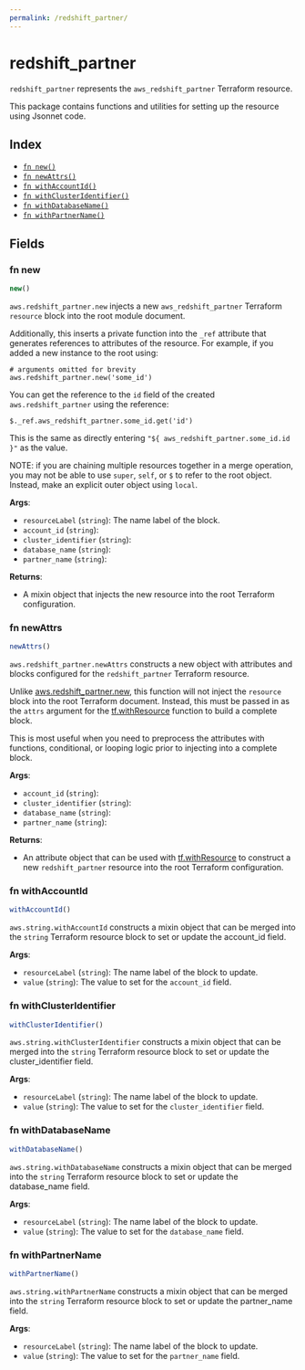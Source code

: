 ```yaml
---
permalink: /redshift_partner/
---
```


# redshift_partner

`redshift_partner` represents the `aws_redshift_partner` Terraform resource.



This package contains functions and utilities for setting up the resource using Jsonnet code.


## Index

* [`fn new()`](#fn-new)
* [`fn newAttrs()`](#fn-newattrs)
* [`fn withAccountId()`](#fn-withaccountid)
* [`fn withClusterIdentifier()`](#fn-withclusteridentifier)
* [`fn withDatabaseName()`](#fn-withdatabasename)
* [`fn withPartnerName()`](#fn-withpartnername)

## Fields

### fn new

```ts
new()
```


`aws.redshift_partner.new` injects a new `aws_redshift_partner` Terraform `resource`
block into the root module document.

Additionally, this inserts a private function into the `_ref` attribute that generates references to attributes of the
resource. For example, if you added a new instance to the root using:

    # arguments omitted for brevity
    aws.redshift_partner.new('some_id')

You can get the reference to the `id` field of the created `aws.redshift_partner` using the reference:

    $._ref.aws_redshift_partner.some_id.get('id')

This is the same as directly entering `"${ aws_redshift_partner.some_id.id }"` as the value.

NOTE: if you are chaining multiple resources together in a merge operation, you may not be able to use `super`, `self`,
or `$` to refer to the root object. Instead, make an explicit outer object using `local`.

**Args**:
  - `resourceLabel` (`string`): The name label of the block.
  - `account_id` (`string`): 
  - `cluster_identifier` (`string`): 
  - `database_name` (`string`): 
  - `partner_name` (`string`): 

**Returns**:
- A mixin object that injects the new resource into the root Terraform configuration.


### fn newAttrs

```ts
newAttrs()
```


`aws.redshift_partner.newAttrs` constructs a new object with attributes and blocks configured for the `redshift_partner`
Terraform resource.

Unlike [aws.redshift_partner.new](#fn-redshift_partnernew), this function will not inject the `resource`
block into the root Terraform document. Instead, this must be passed in as the `attrs` argument for the
[tf.withResource](https://github.com/tf-libsonnet/core/tree/main/docs#fn-withresource) function to build a complete block.

This is most useful when you need to preprocess the attributes with functions, conditional, or looping logic prior to
injecting into a complete block.

**Args**:
  - `account_id` (`string`): 
  - `cluster_identifier` (`string`): 
  - `database_name` (`string`): 
  - `partner_name` (`string`): 

**Returns**:
  - An attribute object that can be used with [tf.withResource](https://github.com/tf-libsonnet/core/tree/main/docs#fn-withresource) to construct a new `redshift_partner` resource into the root Terraform configuration.


### fn withAccountId

```ts
withAccountId()
```

`aws.string.withAccountId` constructs a mixin object that can be merged into the `string`
Terraform resource block to set or update the account_id field.



**Args**:
  - `resourceLabel` (`string`): The name label of the block to update.
  - `value` (`string`): The value to set for the `account_id` field.


### fn withClusterIdentifier

```ts
withClusterIdentifier()
```

`aws.string.withClusterIdentifier` constructs a mixin object that can be merged into the `string`
Terraform resource block to set or update the cluster_identifier field.



**Args**:
  - `resourceLabel` (`string`): The name label of the block to update.
  - `value` (`string`): The value to set for the `cluster_identifier` field.


### fn withDatabaseName

```ts
withDatabaseName()
```

`aws.string.withDatabaseName` constructs a mixin object that can be merged into the `string`
Terraform resource block to set or update the database_name field.



**Args**:
  - `resourceLabel` (`string`): The name label of the block to update.
  - `value` (`string`): The value to set for the `database_name` field.


### fn withPartnerName

```ts
withPartnerName()
```

`aws.string.withPartnerName` constructs a mixin object that can be merged into the `string`
Terraform resource block to set or update the partner_name field.



**Args**:
  - `resourceLabel` (`string`): The name label of the block to update.
  - `value` (`string`): The value to set for the `partner_name` field.
